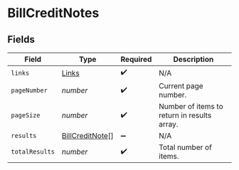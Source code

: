 # BillCreditNotes


## Fields

| Field                                                     | Type                                                      | Required                                                  | Description                                               |
| --------------------------------------------------------- | --------------------------------------------------------- | --------------------------------------------------------- | --------------------------------------------------------- |
| `links`                                                   | [Links](../../models/shared/links.md)                     | :heavy_check_mark:                                        | N/A                                                       |
| `pageNumber`                                              | *number*                                                  | :heavy_check_mark:                                        | Current page number.                                      |
| `pageSize`                                                | *number*                                                  | :heavy_check_mark:                                        | Number of items to return in results array.               |
| `results`                                                 | [BillCreditNote](../../models/shared/billcreditnote.md)[] | :heavy_minus_sign:                                        | N/A                                                       |
| `totalResults`                                            | *number*                                                  | :heavy_check_mark:                                        | Total number of items.                                    |